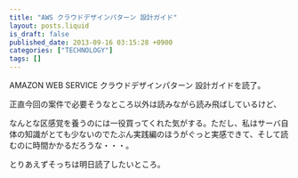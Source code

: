 ```yaml
---
title: "AWS クラウドデザインパターン 設計ガイド"
layout: posts.liquid
is_draft: false
published_date: 2013-09-16 03:15:28 +0900
categories: ["TECHNOLOGY"]
tags: []
---
```


AMAZON WEB SERVICE クラウドデザインパターン 設計ガイドを読了。

正直今回の案件で必要そうなところ以外は読みながら読み飛ばしているけど、  
  
なんとな区感覚を養うのには一役買ってくれた気がする。ただし、私はサーバ自体の知識がとても少ないのでたぶん実践編のほうがぐっと実感できて、そして読むのに時間かかるだろうな・・・。

とりあえずそっちは明日読了したいところ。


